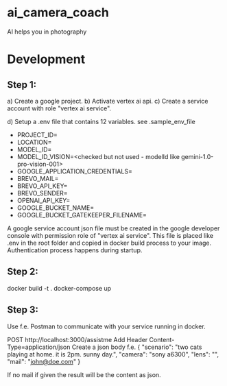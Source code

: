 # ai_camera_coach
AI helps you in photography

# Development

## Step 1:
a) Create a google project.
b) Activate vertex ai api.
c) Create a service account with role "vertex ai service".

d) Setup a .env file that contains 12 variables. see .sample_env_file
- PROJECT_ID=<your google project id>
- LOCATION=<model location like europe-west3>
- MODEL_ID=<modelId like gemini-1.0-pro-vision-001>
- MODEL_ID_VISION=<checked but not used - modelId like gemini-1.0-pro-vision-001>
- GOOGLE_APPLICATION_CREDENTIALS=<name of your service account file for local development>
- BREVO_MAIL=<brevo user login>
- BREVO_API_KEY=<brevo api key>
- BREVO_SENDER=<mail adress as sender>
- OPENAI_API_KEY=<checked but not used openai api key>
- GOOGLE_BUCKET_NAME=<name of your google bucket for gatekeeper functionality>
- GOOGLE_BUCKET_GATEKEEPER_FILENAME=<name of your gatekeeper json file for storing credits>

A google service account json file must be created in the google developer console with permission role of "vertex ai service".
This file is placed like .env in the root folder and copied in docker build process to your image.
Authentication process happens during startup.

## Step 2:
docker build -t <your image name> .
docker-compose up

## Step 3:
Use f.e. Postman to communicate with your service running in docker.

POST http://localhost:3000/assistme
Add Header Content-Type=application/json
Create a json body f.e.
{
  "scenario": "two cats playing at home. it is 2pm. sunny day.",
  "camera": "sony a6300",
  "lens": "",
  "mail": "john@doe.com"
}

If no mail if given the result will be the content as json.